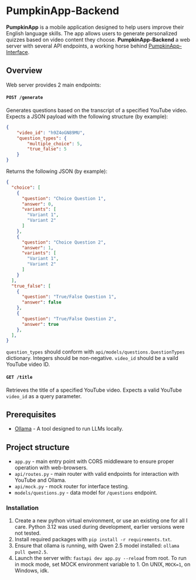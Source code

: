# PumpkinApp-Backend
**PumpkinApp** is a mobile application designed to help users improve their English language skills. The app allows users to generate personalized quizzes based on video content they choose.
**PumpkinApp-Backend** a web server with several API endpoints, a working horse behind [PumpkinApp-Interface](https://github.com/ellohar/PumpkinApp-Interface).

## Overview
Web server provides 2 main endpoints:

#### `POST /generate`
Generates questions based on the transcript of a specified YouTube video.
Expects a JSON payload with the following structure (by example):
```json
{
    "video_id": "h9Z4oGN89MU",
    "question_types": {
        "multiple_choice": 5,
        "true_false": 5
    }
}
```
Returns the following JSON (by example):
```json
{
  "choice": [
    {
      "question": "Choice Question 1",
      "answer": 0,
      "variants": [
        "Variant 1",
        "Variant 2"
      ]
    },
    {
      "question": "Choice Question 2",
      "answer": 1,
      "variants": [
        "Variant 1",
        "Variant 2"
      ]
    }
  ],
  "true_false": [
    {
      "question": "True/False Question 1",
      "answer": false
    },
    {
      "question": "True/False Question 2",
      "answer": true
    },
  ],
}
```
`question_types` should conform with `api/models/questions.QuestionTypes` dictionary.
Integers should be non-negative. `video_id` should be a vaild YouTube video ID.

#### `GET /title`
Retrieves the title of a specified YouTube video.
Expects a valid YouTube `video_id` as a query parameter.

## Prerequisites
- [Ollama](https://ollama.com/download) - A tool designed to run LLMs locally.

## Project structure
- `app.py` - main entry point with CORS middleware to ensure proper operation with web-browsers.
- `api/routes.py` - main router with valid endpoints for interaction with YouTube and Ollama.
- `api/mock.py` - mock router for interface testing.
- `models/questions.py` - data model for `/questions` endpoint.

### Installation
1. Create a new python virtual environment, or use an existing one for all I care. Python 3.12 was used during development, earlier versions were not tested.
2. Install required packages with `pip install -r requirements.txt`.
3. Ensure that ollama is running, with Qwen 2.5 model installed: `ollama pull qwen2.5`.
4. Launch the server with: `fastapi dev app.py --reload` from root. To run in mock mode, set MOCK environment variable to 1. On UNIX, `MOCK=1`, on Windows, idk.
